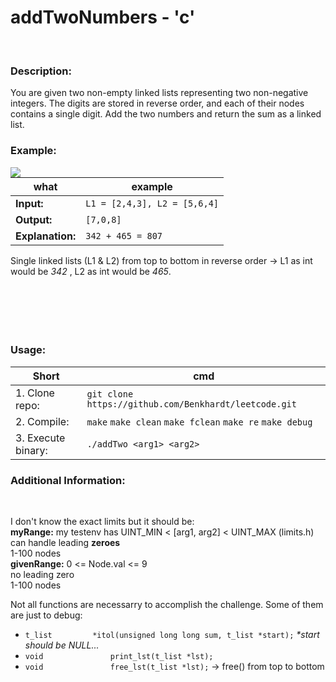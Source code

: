 # addTwoNumbers - 'c'
<br/>

### Description:

You are given two non-empty linked lists representing two non-negative integers. The digits are stored in reverse order, and each of their nodes contains a single digit. Add the two numbers and return the sum as a linked list.

### Example:

<img align="left" src="https://user-images.githubusercontent.com/67570025/186285316-49e4dab7-3830-4639-aeab-960424fec9a9.png">

|what|example|
| ----- | ----- |
|**Input:**|`L1 = [2,4,3], L2 = [5,6,4]`|
|**Output:**|`[7,0,8]`|
|**Explanation:**|`342 + 465 = 807`|

Single linked lists (L1 & L2) from top to bottom in reverse order -> L1 as int would be *342* , L2 as int would be *465*.
<br/><br/><br/><br/><br/><br/>
### Usage:

|Short|cmd|
| ----- | ----- |
|1. Clone repo: |`git clone https://github.com/Benkhardt/leetcode.git`|
|2. Compile: |`make` `make clean` `make fclean` `make re` `make debug`|
|3. Execute binary: |`./addTwo <arg1> <arg2>`|

### Additional Information:
<br/>

I don't know the exact limits but it should be: <br/>
**myRange:**	my testenv has UINT_MIN < \[arg1, arg2\] < UINT_MAX (limits.h)<br/>
				can handle leading **zeroes** <br/>
				1-100 nodes<br/>
**givenRange:**	0 <= Node.val <= 9 <br/>
				no leading zero <br/>
				1-100 nodes<br/>
				

Not all functions are necessarry to accomplish the challenge. Some of them are just to debug:
- `t_list         *itol(unsigned long long sum, t_list *start);` *\*start should be NULL...*
- `void			      print_lst(t_list *lst);`
- `void			      free_lst(t_list *lst);` -> free() from top to bottom 

